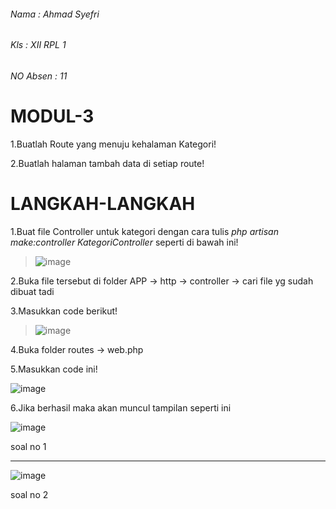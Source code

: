 ###### Nama : Ahmad Syefri
###### Kls : XII RPL 1
###### NO Absen : 11

# MODUL-3

1.Buatlah Route yang menuju kehalaman Kategori!

2.Buatlah halaman tambah data di setiap route!

# LANGKAH-LANGKAH

1.Buat file Controller untuk kategori dengan cara tulis _php artisan make:controller KategoriController_ seperti di bawah ini!

>![image](https://user-images.githubusercontent.com/109930428/182094556-72955f2a-3d1e-4364-954a-cf082aef5056.png)

2.Buka file tersebut di folder APP -> http -> controller -> cari file yg sudah dibuat tadi


3.Masukkan code berikut!

>![image](https://user-images.githubusercontent.com/109930428/182096489-32d6102a-d897-443b-8c6c-a31734657010.png)

4.Buka folder routes -> web.php 


5.Masukkan code ini!

![image](https://user-images.githubusercontent.com/109930428/182103057-4c246316-c8f5-49d3-b9f8-76fd15e258de.png)


6.Jika berhasil maka akan muncul tampilan seperti ini


![image](https://user-images.githubusercontent.com/109930428/182103314-426a0776-8a4e-4f79-a988-a06789083e78.png)

soal no 1


-----------------------------------------------------------------------------------------

![image](https://user-images.githubusercontent.com/109930428/182103702-2bde94d6-a30f-4cbd-8c4f-4dfc074f2306.png)

soal no 2
